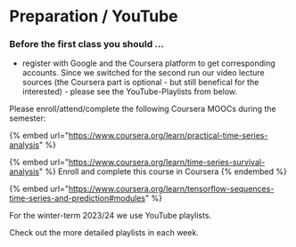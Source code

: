 # Preparation / YouTube

### Before the first class you should ...

* register with Google and the Coursera platform to get corresponding accounts. Since we switched for the second run our video lecture sources (the Coursera part is optional - but still benefical for the interested) - please see the YouTube-Playlists from below.

Please enroll/attend/complete the following Coursera MOOCs during the semester:

{% embed url="https://www.coursera.org/learn/practical-time-series-analysis" %}

{% embed url="https://www.coursera.org/learn/time-series-survival-analysis" %}
Enroll and complete this course in Coursera
{% endembed %}

{% embed url="https://www.coursera.org/learn/tensorflow-sequences-time-series-and-prediction#modules" %}

For the winter-term 2023/24 we use YouTube playlists.

Check out the more detailed playlists in each week.
